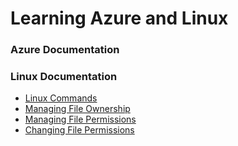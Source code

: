 # Learning Azure and Linux

### Azure Documentation

### Linux Documentation

-   [Linux Commands](linux/linux_commands.md)
-   [Managing File Ownership](linux/managing_file_ownership.md)
-   [Managing File Permissions](linux/managing_file_permissions.md)
-   [Changing File Permissions](linux/changing_file_permissions.md)

